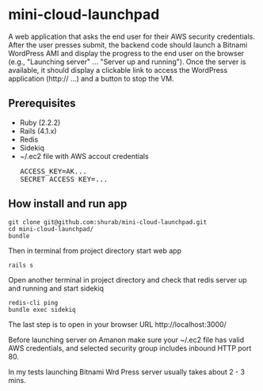 # mini-cloud-launchpad

A web application that asks the end user for their AWS security credentials. After the user presses submit,
the backend code should launch a Bitnami WordPress AMI and display the progress to the end user on the browser
(e.g., "Launching server" ... "Server up and running").  Once the server is available, it should display a
clickable link to access the WordPress application (http:// ...) and a button to stop the VM.

## Prerequisites

* Ruby (2.2.2)
* Rails (4.1.x)
* Redis
* Sidekiq
* ~/.ec2 file with AWS accout credentials
  <pre>
  ACCESS_KEY=AK...
  SECRET_ACCESS_KEY=...
  </pre>


## How install and run app

```
git clone git@github.com:shurab/mini-cloud-launchpad.git
cd mini-cloud-launchpad/
bundle

```
Then in terminal from project directory start web app

```
rails s
```

Open another terminal in project directory and check that redis server up and running and start sidekiq

```
redis-cli ping
bundle exec sidekiq
```
The last step is to open in your browser URL http://localhost:3000/

Before launching server on Amanon make sure your ~/.ec2 file has valid AWS credentials, and selected security group includes inbound HTTP port 80.

In my tests launching Bitnami Wrd Press server usually takes about 2 - 3 mins.
